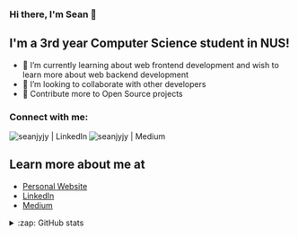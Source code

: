 ### Hi there, I'm Sean 👋

## I'm a 3rd year Computer Science student in NUS!

- 🌱  I’m currently learning about web frontend development and wish to learn more about web backend development
- 🔭  I’m looking to collaborate with other developers
- 🥅  Contribute more to Open Source projects

### Connect with me:

<!-- [<img align="left" alt="<my website>.com" src="https://raw.githubusercontent.com/iconic/open-iconic/master/svg/globe.svg" />][website] -->

[<img align="left" alt="seanjyjy | LinkedIn" src="https://img.shields.io/badge/linkedin-%230077B5.svg?&style=for-the-badge&logo=linkedin&logoColor=white" />][linkedin]
[<img align="left" alt="seanjyjy | Medium" src="https://img.shields.io/badge/medium-black?&style=for-the-badge&logo=medium&logoColor=white" />][medium]

<!-- [<img align="left" alt="seanjyjy | Medium" src="https://img.shields.io/badge/medium-%2312100E.svg?&style=for-the-badge&logo=medium&logoColor=white" />][medium] -->

<br />

## Learn more about me at

- [Personal Website](https://www.seanlumjy.com/)
- [LinkedIn](https://www.linkedin.com/in/jyjy98/)
- [Medium](https://medium.com/@seanlumjy)

<details>
  
  <summary>:zap: GitHub stats</summary>
  <img alt="Sean's Github stats" src="https://github-readme-stats.vercel.app/api?username=seanjyjy&show_icons=true&theme=material-palenight&count_private=true" />
  <div><img alt="Sean's Most Used Languages" src="https://github-readme-stats.vercel.app/api/top-langs/?username=seanjyjy&langs_count=6&exclude_repo=MemorizeTutorial,Snake-Game" /></div>
</details>

<!-- [website]: <my website> -->

[medium]: https://medium.com/@seanlumjy
[linkedin]: https://www.linkedin.com/in/jyjy98/
